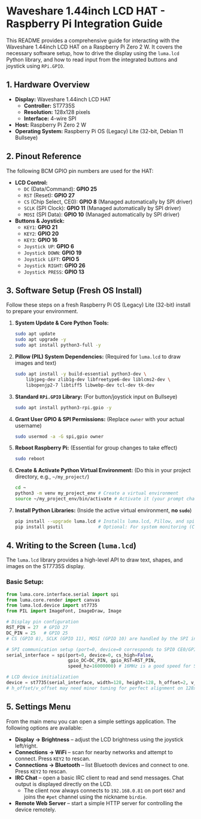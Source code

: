 # Waveshare 1.44inch LCD HAT - Raspberry Pi Integration Guide

This README provides a comprehensive guide for interacting with the Waveshare 1.44inch LCD HAT on a Raspberry Pi Zero 2 W. It covers the necessary software setup, how to drive the display using the `luma.lcd` Python library, and how to read input from the integrated buttons and joystick using `RPi.GPIO`.

## 1. Hardware Overview

* **Display:** Waveshare 1.44inch LCD HAT
    * **Controller:** ST7735S
    * **Resolution:** 128x128 pixels
    * **Interface:** 4-wire SPI
* **Host:** Raspberry Pi Zero 2 W
* **Operating System:** Raspberry Pi OS (Legacy) Lite (32-bit, Debian 11 Bullseye)

## 2. Pinout Reference

The following BCM GPIO pin numbers are used for the HAT:

* **LCD Control:**
    * `DC` (Data/Command): **GPIO 25**
    * `RST` (Reset): **GPIO 27**
    * `CS` (Chip Select, CE0): **GPIO 8** (Managed automatically by SPI driver)
    * `SCLK` (SPI Clock): **GPIO 11** (Managed automatically by SPI driver)
    * `MOSI` (SPI Data): **GPIO 10** (Managed automatically by SPI driver)
* **Buttons & Joystick:**
    * `KEY1`: **GPIO 21**
    * `KEY2`: **GPIO 20**
    * `KEY3`: **GPIO 16**
    * `Joystick UP`: **GPIO 6**
    * `Joystick DOWN`: **GPIO 19**
    * `Joystick LEFT`: **GPIO 5**
    * `Joystick RIGHT`: **GPIO 26**
    * `Joystick PRESS`: **GPIO 13**

## 3. Software Setup (Fresh OS Install)

Follow these steps on a fresh Raspberry Pi OS (Legacy) Lite (32-bit) install to prepare your environment.

1.  **System Update & Core Python Tools:**
    ```bash
    sudo apt update
    sudo apt upgrade -y
    sudo apt install python3-full -y
    ```
2.  **Pillow (PIL) System Dependencies:** (Required for `luma.lcd` to draw images and text)
    ```bash
    sudo apt install -y build-essential python3-dev \
        libjpeg-dev zlib1g-dev libfreetype6-dev liblcms2-dev \
        libopenjp2-7 libtiff5 libwebp-dev tcl-dev tk-dev
    ```
3.  **Standard `RPi.GPIO` Library:** (For button/joystick input on Bullseye)
    ```bash
    sudo apt install python3-rpi.gpio -y
    ```
4.  **Grant User GPIO & SPI Permissions:** (Replace `owner` with your actual username)
    ```bash
    sudo usermod -a -G spi,gpio owner
    ```
5.  **Reboot Raspberry Pi:** (Essential for group changes to take effect)
    ```bash
    sudo reboot
    ```
6.  **Create & Activate Python Virtual Environment:** (Do this in your project directory, e.g., `~/my_project/`)
    ```bash
    cd ~
    python3 -m venv my_project_env # Create a virtual environment
    source ~/my_project_env/bin/activate # Activate it (your prompt changes)
    ```
7.  **Install Python Libraries:** (Inside the active virtual environment, **no `sudo`**)
    ```bash
    pip install --upgrade luma.lcd # Installs luma.lcd, Pillow, and spidev
    pip install psutil             # Optional: For system monitoring (CPU/RAM)
    ```

## 4. Writing to the Screen (`luma.lcd`)

The `luma.lcd` library provides a high-level API to draw text, shapes, and images on the ST7735S display.

### Basic Setup:

```python
from luma.core.interface.serial import spi
from luma.core.render import canvas
from luma.lcd.device import st7735
from PIL import ImageFont, ImageDraw, Image

# Display pin configuration
RST_PIN = 27  # GPIO 27
DC_PIN = 25   # GPIO 25
# CS (GPIO 8), SCLK (GPIO 11), MOSI (GPIO 10) are handled by the SPI interface

# SPI communication setup (port=0, device=0 corresponds to SPI0 CE0/GPIO 8)
serial_interface = spi(port=0, device=0, cs_high=False,
                       gpio_DC=DC_PIN, gpio_RST=RST_PIN,
                       speed_hz=16000000) # 16MHz is a good speed for ST7735S

# LCD device initialization
device = st7735(serial_interface, width=128, height=128, h_offset=2, v_offset=1)
# h_offset/v_offset may need minor tuning for perfect alignment on 128x128 physical screens
```

## 5. Settings Menu

From the main menu you can open a simple settings application. The following options are available:

* **Display → Brightness** – adjust the LCD brightness using the joystick left/right.
* **Connections → WiFi** – scan for nearby networks and attempt to connect. Press `KEY2` to rescan.
* **Connections → Bluetooth** – list Bluetooth devices and connect to one. Press `KEY2` to rescan.
* **IRC Chat** – open a basic IRC client to read and send messages. Chat output
  is displayed directly on the LCD.
  * The client now always connects to `192.168.0.81` on port `6667` and joins
    the `#pet` channel using the nickname `birdie`.
* **Remote Web Server** – start a simple HTTP server for controlling the device remotely.

